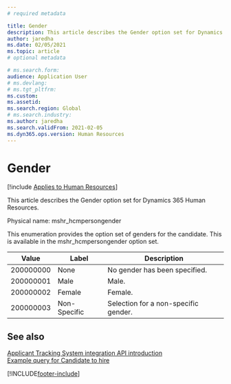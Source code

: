 ```yaml
---
# required metadata

title: Gender
description: This article describes the Gender option set for Dynamics 365 Human Resources.
author: jaredha
ms.date: 02/05/2021
ms.topic: article
# optional metadata

# ms.search.form: 
audience: Application User
# ms.devlang: 
# ms.tgt_pltfrm: 
ms.custom: 
ms.assetid: 
ms.search.region: Global
# ms.search.industry: 
ms.author: jaredha
ms.search.validFrom: 2021-02-05
ms.dyn365.ops.version: Human Resources
---
```


# Gender



[!include [Applies to Human Resources](../includes/applies-to-hr.md)]

This article describes the Gender option set for Dynamics 365 Human Resources.

Physical name: mshr_hcmpersongender

This enumeration provides the option set of genders for the candidate. This is available in the mshr_hcmpersongender option set.

| Value | Label | Description |
| --- | --- | --- |
| 200000000 | None | No gender has been specified. |
| 200000001 | Male | Male. |
| 200000002 | Female | Female. |
| 200000003 | Non-Specific | Selection for a non-specific gender. |

## See also

[Applicant Tracking System integration API introduction](hr-admin-integration-ats-api-introduction.md)<br>
[Example query for Candidate to hire](hr-admin-integration-ats-api-candidate-to-hire-example-query.md)


[!INCLUDE[footer-include](../includes/footer-banner.md)]

